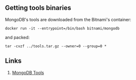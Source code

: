 ## Getting tools binaries

MongoDB's tools are downloaded from the Bitnami's container:

```
docker run -it --entrypoint=/bin/bash bitnami/mongodb
```

and packed:

```
tar -cvzf ../tools.tar.gz --owner=0 --group=0 *
```

## Links

1. [MongoDB Tools](https://github.com/mongodb/mongo-tools)
